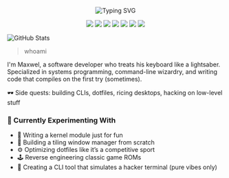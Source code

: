 <p align="center"> <img src="https://readme-typing-svg.herokuapp.com?font=Fira+Code&pause=1000&color=00FF00&center=true&vCenter=true&width=435&lines=Hey+there+%F0%9F%91%8B+Maxwel_here;I+write+code+like+it's+cyberpunk+2077;Terminal+is+my+natural+habitat;Linux+%7C+C+%7C+Vim+%7C+Open+Source+Addict" alt="Typing SVG" /> </p>

<p align="center"> <img src="https://img.shields.io/badge/Linux-FCC624?style=flat&logo=linux&logoColor=black" /> <img src="https://img.shields.io/badge/Vim-019733?style=flat&logo=vim&logoColor=white" /> <img src="https://img.shields.io/badge/Tmux-1BB91F?style=flat&logo=tmux&logoColor=white" /> <img src="https://img.shields.io/badge/C-00599C?style=flat&logo=c&logoColor=white" /> <img src="https://img.shields.io/badge/Rust-000000?style=flat&logo=rust&logoColor=white" /> <img src="https://img.shields.io/badge/Git-F05032?style=flat&logo=git&logoColor=white" /> <img src="https://img.shields.io/badge/Arch_Linux-1793D1?style=flat&logo=arch-linux&logoColor=white" /> </p>

![GitHub Stats](https://github-readme-stats.vercel.app/api?username=Epaphrus&show_icons=true&theme=tokyonight)

> whoami
> 
I'm Maxwel, a software developer who treats his keyboard like a lightsaber.
Specialized in systems programming, command-line wizardry, and writing code that
compiles on the first try (sometimes).

🕶️ Side quests: building CLIs, dotfiles, ricing desktops, hacking on low-level stuff  

### 🔬 Currently Experimenting With

- 🧩 Writing a kernel module just for fun  
- 🧱 Building a tiling window manager from scratch  
- ⚙️ Optimizing dotfiles like it’s a competitive sport  
- 🕹️ Reverse engineering classic game ROMs  
- 🧙 Creating a CLI tool that simulates a hacker terminal (pure vibes only)

